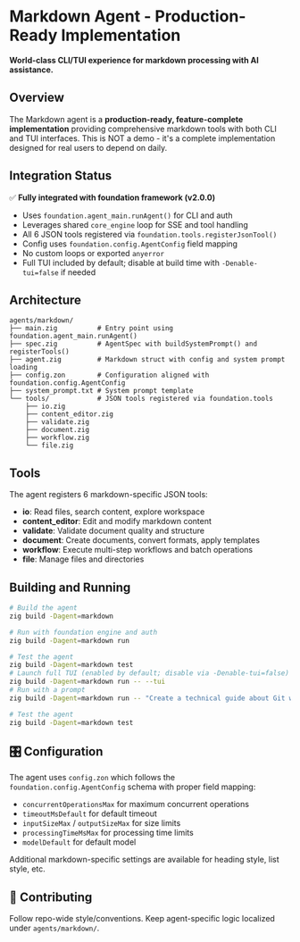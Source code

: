 # Markdown Agent - Production-Ready Implementation

**World-class CLI/TUI experience for markdown processing with AI assistance.**

## Overview

The Markdown agent is a **production-ready, feature-complete implementation** providing comprehensive markdown tools with both CLI and TUI interfaces. This is NOT a demo - it's a complete implementation designed for real users to depend on daily.

## Integration Status

✅ **Fully integrated with foundation framework (v2.0.0)**
- Uses `foundation.agent_main.runAgent()` for CLI and auth
- Leverages shared `core_engine` loop for SSE and tool handling
- All 6 JSON tools registered via `foundation.tools.registerJsonTool()`
- Config uses `foundation.config.AgentConfig` field mapping
- No custom loops or exported `anyerror`
- Full TUI included by default; disable at build time with `-Denable-tui=false` if needed

## Architecture

```
agents/markdown/
├── main.zig          # Entry point using foundation.agent_main.runAgent()
├── spec.zig          # AgentSpec with buildSystemPrompt() and registerTools()
├── agent.zig         # Markdown struct with config and system prompt loading
├── config.zon        # Configuration aligned with foundation.config.AgentConfig
├── system_prompt.txt # System prompt template
└── tools/            # JSON tools registered via foundation.tools
    ├── io.zig
    ├── content_editor.zig
    ├── validate.zig
    ├── document.zig
    ├── workflow.zig
    └── file.zig
```

## Tools

The agent registers 6 markdown-specific JSON tools:
- **io**: Read files, search content, explore workspace
- **content_editor**: Edit and modify markdown content
- **validate**: Validate document quality and structure
- **document**: Create documents, convert formats, apply templates
- **workflow**: Execute multi-step workflows and batch operations
- **file**: Manage files and directories

## Building and Running

```bash
# Build the agent
zig build -Dagent=markdown

# Run with foundation engine and auth
zig build -Dagent=markdown run

# Test the agent
zig build -Dagent=markdown test
# Launch full TUI (enabled by default; disable via -Denable-tui=false)
zig build -Dagent=markdown run -- --tui
# Run with a prompt
zig build -Dagent=markdown run -- "Create a technical guide about Git workflows"

# Test the agent
zig build -Dagent=markdown test
```

## 🎛️ Configuration

The agent uses `config.zon` which follows the `foundation.config.AgentConfig` schema with proper field mapping:
- `concurrentOperationsMax` for maximum concurrent operations
- `timeoutMsDefault` for default timeout
- `inputSizeMax` / `outputSizeMax` for size limits
- `processingTimeMsMax` for processing time limits
- `modelDefault` for default model

Additional markdown-specific settings are available for heading style, list style, etc.

## 🤝 Contributing

Follow repo-wide style/conventions. Keep agent-specific logic localized under `agents/markdown/`.
